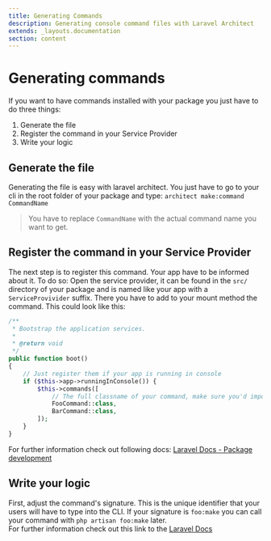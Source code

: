 ```yaml
---
title: Generating Commands
description: Generating console command files with Laravel Architect
extends: _layouts.documentation
section: content
---
```


# Generating commands 
If you want to have commands installed with your package you just have to do three things:<br>
1. Generate the file<br>
2. Register the command in your Service Provider<br>
3. Write your logic<br>

## Generate the file
Generating the file is easy with laravel architect. You just have to go to your cli in the root folder of your package and type:
`architect make:command CommandName`
> You have to replace `CommandName` with the actual command name you want to get.

## Register the command in your Service Provider
The next step is to register this command. Your app have to be informed about it. To do so:  Open the service provider, it can be found in the `src/` directory of your package and is named like your app with a `ServiceProvivider` suffix.
There you have to add to your mount method the command. This could look like this:
```php
/**
 * Bootstrap the application services.
 *
 * @return void
 */
public function boot()
{
    // Just register them if your app is running in console
    if ($this->app->runningInConsole()) { 
        $this->commands([
            // The full classname of your command, make sure you'd import them.
            FooCommand::class, 
            BarCommand::class,
        ]);
    }
}
```
For further information check out following docs: [Laravel Docs - Package development](https://laravel.com/docs/7.x/packages#commands)

## Write your logic
First, adjust the command's signature. This is the unique identifier that your users will have to type into the CLI. If your signature is `foo:make` you can call your command with `php artisan foo:make` later.<br>
For further information check out this link to the [Laravel Docs](https://laravel.com/docs/7.x/artisan#writing-commands)